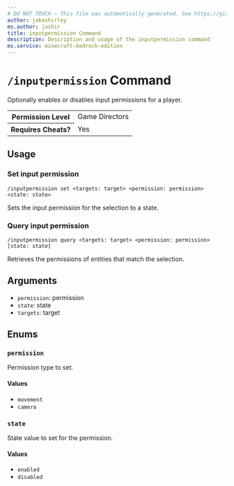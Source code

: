 ```yaml
---
# DO NOT TOUCH — This file was automatically generated. See https://github.com/mojang/minecraftapidocsgenerator to modify descriptions, examples, etc.
author: jakeshirley
ms.author: jashir
title: inputpermission Command
description: Description and usage of the inputpermission command
ms.service: minecraft-bedrock-edition
---
```

# `/inputpermission` Command
Optionally enables or disables input permissions for a player.

<table>
  <tr>
    <th>Permission Level</th>
    <td>Game Directors</td>
  </tr>
  <tr>
    <th>Requires Cheats?</th>
    <td>Yes</td>
  </tr>
</table>

## Usage
### Set input permission
`/inputpermission set <targets: target> <permission: permission> <state: state>`

Sets the input permission for the selection to a state.

### Query input permission
`/inputpermission query <targets: target> <permission: permission> [state: state]`

Retrieves the permissions of entities that match the selection.

## Arguments
- `permission`: permission
- `state`: state
- `targets`: target

## Enums
### `permission`
Permission type to set.

#### Values
- `movement`
- `camera`

### `state`
State value to set for the permission.

#### Values
- `enabled`
- `disabled`
